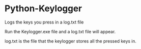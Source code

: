 # Python-Keylogger
Logs the keys you press in a log.txt file

Run the Keylogger.exe file and a log.txt file will appear.

log.txt is the file that the keylogger stores all the pressed keys in.
